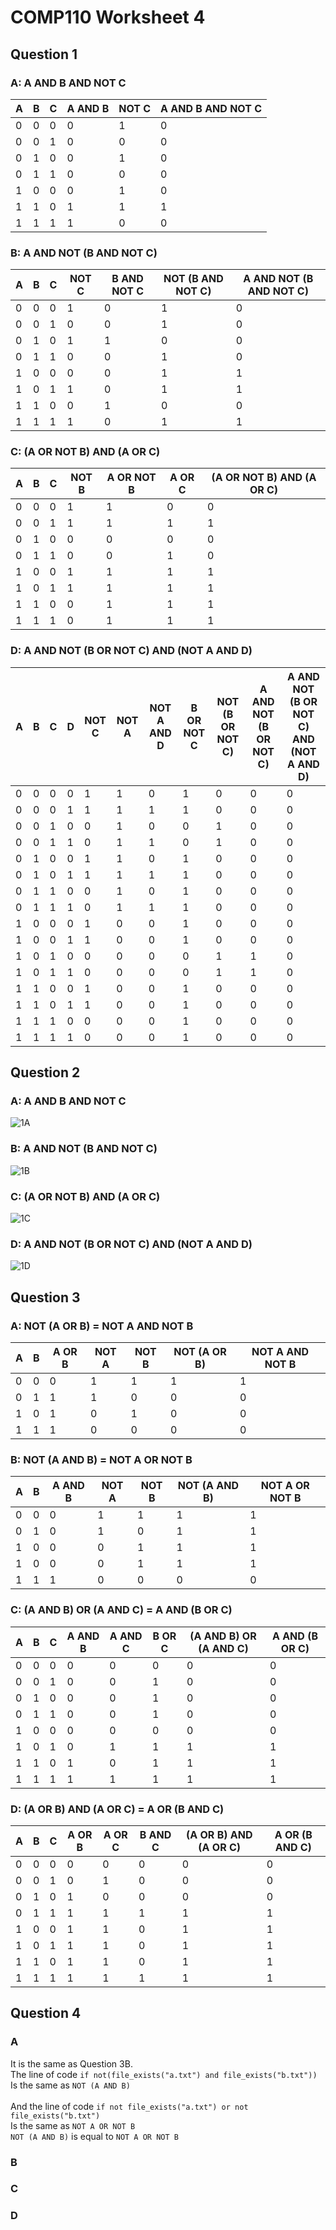 # COMP110 Worksheet 4



## Question 1

### A: A AND B AND NOT C

 A | B | C | A AND B | NOT C | A AND B AND NOT C
---|---|---|---|---|---
 0 | 0 | 0 | 0 | 1 | 0
 0 | 0 | 1 | 0 | 0 | 0
 0 | 1 | 0 | 0 | 1 | 0
 0 | 1 | 1 | 0 | 0 | 0
 1 | 0 | 0 | 0 | 1 | 0
 1 | 1 | 0 | 1 | 1 | 1
 1 | 1 | 1 | 1 | 0 | 0

### B: A AND NOT (B AND NOT C)

 A | B | C | NOT C | B AND NOT C | NOT (B AND NOT C) | A AND NOT (B AND NOT C)
---|---|---|---|---|---|---
 0 | 0 | 0 | 1 | 0 | 1 | 0
 0 | 0 | 1 | 0 | 0 | 1 | 0
 0 | 1 | 0 | 1 | 1 | 0 | 0
 0 | 1 | 1 | 0 | 0 | 1 | 0
 1 | 0 | 0 | 0 | 0 | 1 | 1
 1 | 0 | 1 | 1 | 0 | 1 | 1
 1 | 1 | 0 | 0 | 1 | 0 | 0
 1 | 1 | 1 | 1 | 0 | 1 | 1

### C: (A OR NOT B)  AND  (A OR C)

 A | B | C |NOT B|A OR NOT B| A OR C|(A OR NOT B) AND (A OR C)
---|---|---|---|---|---|---
 0 | 0 | 0 | 1 | 1 | 0 | 0
 0 | 0 | 1 | 1 | 1 | 1 | 1
 0 | 1 | 0 | 0 | 0 | 0 | 0
 0 | 1 | 1 | 0 | 0 | 1 | 0
 1 | 0 | 0 | 1 | 1 | 1 | 1
 1 | 0 | 1 | 1 | 1 | 1 | 1
 1 | 1 | 0 | 0 | 1 | 1 | 1
 1 | 1 | 1 | 0 | 1 | 1 | 1

### D: A AND NOT (B OR NOT C) AND (NOT A AND D)

 A | B | C | D |NOT C|NOT A|NOT A AND D|B OR NOT C|NOT (B OR NOT C)|A AND NOT (B OR NOT C)|A AND NOT (B OR NOT C) AND (NOT A AND D)
---|---|---|---|---|---|---|---|---|---|---
 0 | 0 | 0 | 0 | 1 | 1 | 0 | 1 | 0 | 0 | 0
 0 | 0 | 0 | 1 | 1 | 1 | 1 | 1 | 0 | 0 | 0
 0 | 0 | 1 | 0 | 0 | 1 | 0 | 0 | 1 | 0 | 0 
 0 | 0 | 1 | 1 | 0 | 1 | 1 | 0 | 1 | 0 | 0 
 0 | 1 | 0 | 0 | 1 | 1 | 0 | 1 | 0 | 0 | 0 
 0 | 1 | 0 | 1 | 1 | 1 | 1 | 1 | 0 | 0 | 0 
 0 | 1 | 1 | 0 | 0 | 1 | 0 | 1 | 0 | 0 | 0 
 0 | 1 | 1 | 1 | 0 | 1 | 1 | 1 | 0 | 0 | 0 
 1 | 0 | 0 | 0 | 1 | 0 | 0 | 1 | 0 | 0 | 0 
 1 | 0 | 0 | 1 | 1 | 0 | 0 | 1 | 0 | 0 | 0 
 1 | 0 | 1 | 0 | 0 | 0 | 0 | 0 | 1 | 1 | 0 
 1 | 0 | 1 | 1 | 0 | 0 | 0 | 0 | 1 | 1 | 0 
 1 | 1 | 0 | 0 | 1 | 0 | 0 | 1 | 0 | 0 | 0 
 1 | 1 | 0 | 1 | 1 | 0 | 0 | 1 | 0 | 0 | 0 
 1 | 1 | 1 | 0 | 0 | 0 | 0 | 1 | 0 | 0 | 0 
 1 | 1 | 1 | 1 | 0 | 0 | 0 | 1 | 0 | 0 | 0 


## Question 2

### A: A AND B AND NOT C

![1A](1A.png)

### B: A AND NOT (B AND NOT C)

![1B](1B.png)

### C: (A OR NOT B)  AND  (A OR C)

![1C](1C.png)

### D: A AND NOT (B OR NOT C) AND (NOT A AND D)

![1D](1D.png)


## Question 3

### A: NOT (A OR B) = NOT A AND NOT B

 A | B | A OR B | NOT A | NOT B | NOT (A OR B) | NOT A AND NOT B
---|---|---|---|---|---|---
 0 | 0 | 0 | 1 | 1 | 1 | 1 
 0 | 1 | 1 | 1 | 0 | 0 | 0 
 1 | 0 | 1 | 0 | 1 | 0 | 0 
 1 | 1 | 1 | 0 | 0 | 0 | 0 
 
### B: NOT (A AND B) = NOT A OR NOT B

 A | B | A AND B | NOT A | NOT B | NOT (A AND B) | NOT A OR NOT B
---|---|---|---|---|---|---
 0 | 0 | 0 | 1 | 1 | 1 | 1 
 0 | 1 | 0 | 1 | 0 | 1 | 1 
 1 | 0 | 0 | 0 | 1 | 1 | 1 
 1 | 0 | 0 | 0 | 1 | 1 | 1 
 1 | 1 | 1 | 0 | 0 | 0 | 0 

### C: (A AND B) OR (A AND C) = A AND (B OR C)

 A | B | C | A AND B | A AND C | B OR C | (A AND B) OR (A AND C) | A AND (B OR C)
---|---|---|---|---|---|---|---
 0 | 0 | 0 | 0 | 0 | 0 | 0 | 0 
 0 | 0 | 1 | 0 | 0 | 1 | 0 | 0 
 0 | 1 | 0 | 0 | 0 | 1 | 0 | 0 
 0 | 1 | 1 | 0 | 0 | 1 | 0 | 0 
 1 | 0 | 0 | 0 | 0 | 0 | 0 | 0 
 1 | 0 | 1 | 0 | 1 | 1 | 1 | 1 
 1 | 1 | 0 | 1 | 0 | 1 | 1 | 1 
 1 | 1 | 1 | 1 | 1 | 1 | 1 | 1 

### D: (A OR B) AND (A OR C) = A OR (B AND C)

 A | B | C | A OR B | A OR C | B AND C | (A OR B) AND (A OR C) | A OR (B AND C)
---|---|---|---|---|---|---|---
 0 | 0 | 0 | 0 | 0 | 0 | 0 | 0 
 0 | 0 | 1 | 0 | 1 | 0 | 0 | 0 
 0 | 1 | 0 | 1 | 0 | 0 | 0 | 0 
 0 | 1 | 1 | 1 | 1 | 1 | 1 | 1 
 1 | 0 | 0 | 1 | 1 | 0 | 1 | 1 
 1 | 0 | 1 | 1 | 1 | 0 | 1 | 1 
 1 | 1 | 0 | 1 | 1 | 0 | 1 | 1 
 1 | 1 | 1 | 1 | 1 | 1 | 1 | 1

## Question 4

### A

It is the same as Question 3B.
\
The line of code `if not(file_exists("a.txt") and file_exists("b.txt"))`\
Is the same as `NOT (A AND B)`\
\
And the line of code `if not file_exists("a.txt") or not file_exists("b.txt")`\
Is the same as `NOT A OR NOT B`\
`NOT (A AND B)` is equal to `NOT A OR NOT B`

### B


### C

### D

